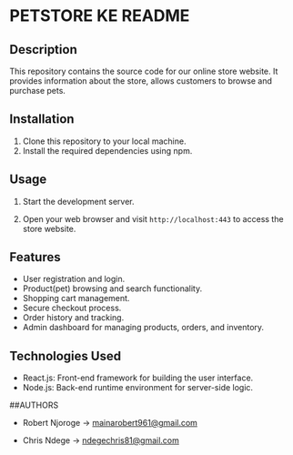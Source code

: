 # PETSTORE KE README

## Description
This repository contains the source code for our online store website. It provides information about the store, allows customers to browse and purchase pets.

## Installation
1. Clone this repository to your local machine.
2. Install the required dependencies using npm.


## Usage
1. Start the development server.

2. Open your web browser and visit `http://localhost:443` to access the store website.

## Features
- User registration and login.
- Product(pet) browsing and search functionality.
- Shopping cart management.
- Secure checkout process.
- Order history and tracking.
- Admin dashboard for managing products, orders, and inventory.

## Technologies Used
- React.js: Front-end framework for building the user interface.
- Node.js: Back-end runtime environment for server-side logic.


##AUTHORS

- Robert Njoroge -> mainarobert961@gmail.com

- Chris Ndege -> ndegechris81@gmail.com

